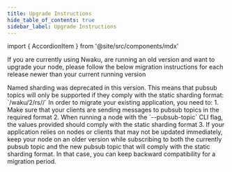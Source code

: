 ```yaml
---
title: Upgrade Instructions
hide_table_of_contents: true
sidebar_label: Upgrade Instructions
---
```


import { AccordionItem } from '@site/src/components/mdx'

If you are currently using Nwaku, are running an old version and want to upgrade your node, please follow the below migration instructions for each release newer than your current running version

<AccordionItem title="v0.31.0">
    Named sharding was deprecated in this version. This means that pubsub topics will only be supported if they comply with the static sharding format: `/waku/2/rs/<CLUSTER_ID>/<SHARD_ID>`
    In order to migrate your existing application, you need to:
    1. Make sure that your clients are sending messages to pubsub topics in the required format
    2. When running a node with the `--pubsub-topic` CLI flag, the values provided should comply with the static sharding format
    3. If your application relies on nodes or clients that may not be updated immediately, keep your node on an older version while subscribing to both the currently pubsub topic and the new pubsub topic that will comply with the static sharding format. In that case, you can keep backward compatibility for a migration period.
</AccordionItem>
